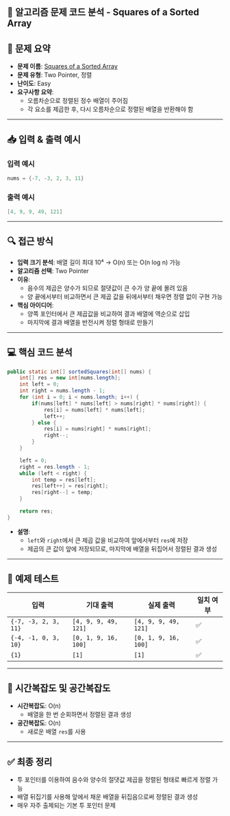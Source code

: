 ## 🧠 알고리즘 문제 코드 분석 - Squares of a Sorted Array

## 📌 문제 요약
- **문제 이름**: [Squares of a Sorted Array](https://leetcode.com/problems/squares-of-a-sorted-array/description/)
- **문제 유형**: Two Pointer, 정렬
- **난이도**: Easy
- **요구사항 요약**:
  - 오름차순으로 정렬된 정수 배열이 주어짐
  - 각 요소를 제곱한 후, 다시 오름차순으로 정렬된 배열을 반환해야 함

---

## 📥 입력 & 출력 예시

### 입력 예시
```java
nums = {-7, -3, 2, 3, 11}
```

### 출력 예시
```java
[4, 9, 9, 49, 121]
```

---

## 🔍 접근 방식
- **입력 크기 분석**: 배열 길이 최대 10⁴ → O(n) 또는 O(n log n) 가능
- **알고리즘 선택**: Two Pointer
- **이유**:
  - 음수의 제곱은 양수가 되므로 절댓값이 큰 수가 양 끝에 몰려 있음
  - 양 끝에서부터 비교하면서 큰 제곱 값을 뒤에서부터 채우면 정렬 없이 구현 가능
- **핵심 아이디어**:
  - 양쪽 포인터에서 큰 제곱값을 비교하여 결과 배열에 역순으로 삽입
  - 마지막에 결과 배열을 반전시켜 정렬 형태로 만들기

---

## 💻 핵심 코드 분석

```java
public static int[] sortedSquares(int[] nums) {
    int[] res = new int[nums.length];
    int left = 0;
    int right = nums.length - 1;
    for (int i = 0; i < nums.length; i++) {
        if(nums[left] * nums[left] > nums[right] * nums[right]) {
            res[i] = nums[left] * nums[left];
            left++;
        } else {
            res[i] = nums[right] * nums[right];
            right--;
        }
    }

    left = 0;
    right = res.length - 1;
    while (left < right) {
        int temp = res[left];
        res[left++] = res[right];
        res[right--] = temp;
    }

    return res;
}
```

- **설명**:
  - `left`와 `right`에서 큰 제곱 값을 비교하여 앞에서부터 `res`에 저장
  - 제곱의 큰 값이 앞에 저장되므로, 마지막에 배열을 뒤집어서 정렬된 결과 생성

---

## 🧪 예제 테스트

| 입력 | 기대 출력 | 실제 출력 | 일치 여부 |
|------|-----------|-----------|------------|
| `{-7, -3, 2, 3, 11}` | `[4, 9, 9, 49, 121]` | `[4, 9, 9, 49, 121]` | ✅ |
| `{-4, -1, 0, 3, 10}` | `[0, 1, 9, 16, 100]` | `[0, 1, 9, 16, 100]` | ✅ |
| `{1}` | `[1]` | `[1]` | ✅ |

---

## 📝 시간복잡도 및 공간복잡도

- **시간복잡도**: O(n)
  - 배열을 한 번 순회하면서 정렬된 결과 생성
- **공간복잡도**: O(n)
  - 새로운 배열 `res`를 사용

---

## ✅ 최종 정리

- 투 포인터를 이용하여 음수와 양수의 절댓값 제곱을 정렬된 형태로 빠르게 정렬 가능
- 배열 뒤집기를 사용해 앞에서 채운 배열을 뒤집음으로써 정렬된 결과 생성
- 매우 자주 출제되는 기본 투 포인터 문제